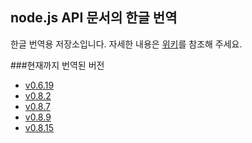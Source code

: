 node.js API 문서의 한글 번역
---

한글 번역용 저장소입니다. 
자세한 내용은 [위키](https://github.com/outsideris/node/wiki/translate-Korean)를 참조해 주세요.

###현재까지 번역된 버전

* [v0.6.19](https://github.com/outsideris/node/tree/v0.6.19-ko)
* [v0.8.2](https://github.com/outsideris/node/tree/v0.8.2-ko)
* [v0.8.7](https://github.com/outsideris/node/tree/v0.8.7-ko)
* [v0.8.9](https://github.com/outsideris/node/tree/v0.8.9-ko)
* [v0.8.15](https://github.com/outsideris/node/tree/v0.8.15-ko)

